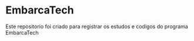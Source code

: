# EmbarcaTech
Este repositorio foi criado para registrar os estudos e codigos do programa EmbarcaTech
